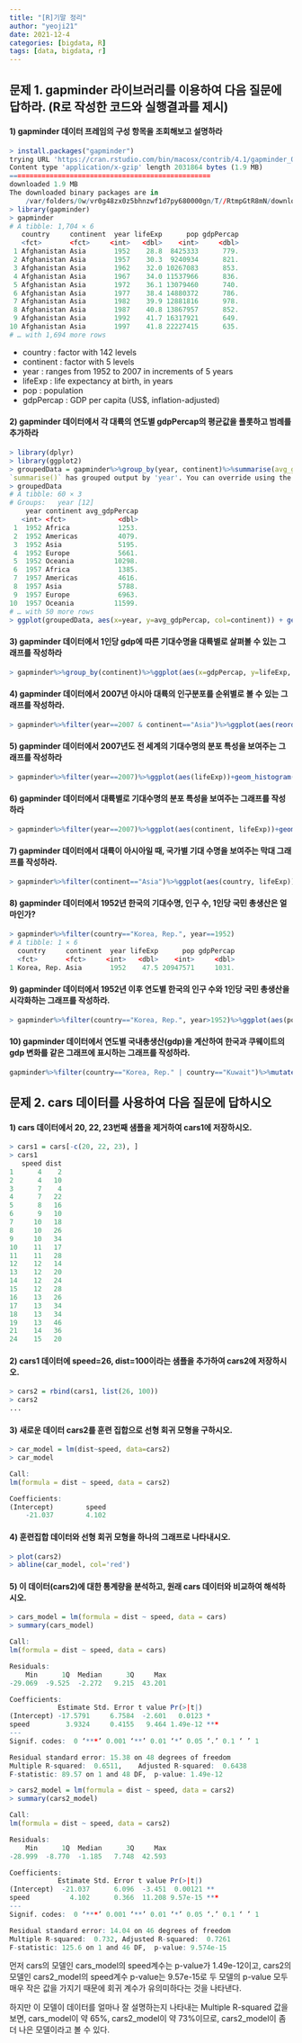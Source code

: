 ```yaml
---
title: "[R]기말 정리"
author: "yeoji21"
date: 2021-12-4
categories: [bigdata, R]
tags: [data, bigdata, r]
---
```


## 문제 1. gapminder 라이브러리를 이용하여 다음 질문에 답하라. (R로 작성한 코드와 실행결과를 제시)

#### 1) gapminder 데이터 프레임의 구성 항목을 조회해보고 설명하라

```r
> install.packages("gapminder")
trying URL 'https://cran.rstudio.com/bin/macosx/contrib/4.1/gapminder_0.3.0.tgz'
Content type 'application/x-gzip' length 2031864 bytes (1.9 MB)
==================================================
downloaded 1.9 MB
The downloaded binary packages are in
	/var/folders/0w/vr0g48zx0z5bhnzwf1d7py680000gn/T//RtmpGtR8mN/downloaded_packages
> library(gapminder)
> gapminder
# A tibble: 1,704 × 6
   country     continent  year lifeExp      pop gdpPercap
   <fct>       <fct>     <int>   <dbl>    <int>     <dbl>
 1 Afghanistan Asia       1952    28.8  8425333      779.
 2 Afghanistan Asia       1957    30.3  9240934      821.
 3 Afghanistan Asia       1962    32.0 10267083      853.
 4 Afghanistan Asia       1967    34.0 11537966      836.
 5 Afghanistan Asia       1972    36.1 13079460      740.
 6 Afghanistan Asia       1977    38.4 14880372      786.
 7 Afghanistan Asia       1982    39.9 12881816      978.
 8 Afghanistan Asia       1987    40.8 13867957      852.
 9 Afghanistan Asia       1992    41.7 16317921      649.
10 Afghanistan Asia       1997    41.8 22227415      635.
# … with 1,694 more rows
```
- country : factor with 142 levels
- continent : factor with 5 levels
- year : ranges from 1952 to 2007 in increments of 5 years
- lifeExp : life expectancy at birth, in years
- pop : population
- gdpPercap : GDP per capita (US$, inflation-adjusted)

#### 2) gapminder 데이터에서 각 대륙의 연도별 gdpPercap의 평균값을 플롯하고 범례를 추가하라
```r
> library(dplyr)
> library(ggplot2)
> groupedData = gapminder%>%group_by(year, continent)%>%summarise(avg_gdpPercap = mean(gdpPercap))
`summarise()` has grouped output by 'year'. You can override using the `.groups` argument.
> groupedData
# A tibble: 60 × 3
# Groups:   year [12]
    year continent avg_gdpPercap
   <int> <fct>             <dbl>
 1  1952 Africa            1253.
 2  1952 Americas          4079.
 3  1952 Asia              5195.
 4  1952 Europe            5661.
 5  1952 Oceania          10298.
 6  1957 Africa            1385.
 7  1957 Americas          4616.
 8  1957 Asia              5788.
 9  1957 Europe            6963.
10  1957 Oceania          11599.
# … with 50 more rows
> ggplot(groupedData, aes(x=year, y=avg_gdpPercap, col=continent)) + geom_point()
```

#### 3) gapminder 데이터에서 1인당 gdp에 따른 기대수명을 대륙별로 살펴볼 수 있는 그래프를 작성하라
```r
> gapminder%>%group_by(continent)%>%ggplot(aes(x=gdpPercap, y=lifeExp, col=continent))+geom_point(alpha=0.4)
```
<!-- ```r
> data = gapminder%>%group_by(continent)%>%summarise(gdp_mean=mean(gdpPercap), life=mean(lifeExp))
> data
# A tibble: 5 × 3
  continent gdp_mean  life
  <fct>        <dbl> <dbl>
1 Africa       2194.  48.9
2 Americas     7136.  64.7
3 Asia         7902.  60.1
4 Europe      14469.  71.9
5 Oceania     18622.  74.3
> ggplot(data, aes(x=gdp_mean, y=life, col=continent)) + geom_bar(stat = "identity", aes(fill=continent))
``` -->

#### 4) gapminder 데이터에서 2007년 아시아 대륙의 인구분포를 순위별로 볼 수 있는 그래프를 작성하라.
```r
> gapminder%>%filter(year==2007 & continent=="Asia")%>%ggplot(aes(reorder(country, pop), pop))+geom_bar(stat="identity")+coord_flip()
```

#### 5) gapminder 데이터에서 2007년도 전 세계의 기대수명의 분포 특성을 보여주는 그래프를 작성하라
```r
> gapminder%>%filter(year==2007)%>%ggplot(aes(lifeExp))+geom_histogram()
```

#### 6) gapminder 데이터에서 대륙별로 기대수명의 분포 특성을 보여주는 그래프를 작성하라
```r
> gapminder%>%filter(year==2007)%>%ggplot(aes(continent, lifeExp))+geom_boxplot()
```

#### 7) gapminder 데이터에서 대륙이 아시아일 때, 국가별 기대 수명을 보여주는 막대 그래프를 작성하라.
```r
> gapminder%>%filter(continent=="Asia")%>%ggplot(aes(country, lifeExp))+geom_bar(stat="identity") + coord_flip()
```

#### 8) gapminder 데이터에서 1952년 한국의 기대수명, 인구 수, 1인당 국민 총생산은 얼마인가?
```r
> gapminder%>%filter(country=="Korea, Rep.", year==1952)
# A tibble: 1 × 6
  country     continent  year lifeExp      pop gdpPercap
  <fct>       <fct>     <int>   <dbl>    <int>     <dbl>
1 Korea, Rep. Asia       1952    47.5 20947571     1031.
```

#### 9) gapminder 데이터에서 1952년 이후 연도별 한국의 인구 수와 1인당 국민 총생산을 시각화하는 그래프를 작성하라.
```r
> gapminder%>%filter(country=="Korea, Rep.", year>1952)%>%ggplot(aes(pop, gdpPercap, col=year)) + geom_point()+geom_line()
```

#### 10) gapminder 데이터에서 연도별 국내총생산(gdp)을 계산하여 한국과 쿠웨이트의 gdp 변화를 같은 그래프에 표시하는 그래프를 작성하라.
```r
gapminder%>%filter(country=="Korea, Rep." | country=="Kuwait")%>%mutate(gdp=gdpPercap*pop)%>%ggplot(aes(year, gdp, col=country)) + geom_point() + geom_line()
```

## 문제 2. cars 데이터를 사용하여 다음 질문에 답하시오

#### 1) cars 데이터에서 20, 22, 23번째 샘플을 제거하여 cars1에 저장하시오.
```r
> cars1 = cars[-c(20, 22, 23), ]
> cars1
   speed dist
1      4    2
2      4   10
3      7    4
4      7   22
5      8   16
6      9   10
7     10   18
8     10   26
9     10   34
10    11   17
11    11   28
12    12   14
13    12   20
14    12   24
15    12   28
16    13   26
17    13   34
18    13   34
19    13   46
21    14   36
24    15   20
```

#### 2) cars1 데이터에 speed=26, dist=100이라는 샘플을 추가하여 cars2에 저장하시오.
```r
> cars2 = rbind(cars1, list(26, 100))
> cars2
...
```

#### 3) 새로운 데이터 cars2를 훈련 집합으로 선형 회귀 모형을 구하시오.
```r
> car_model = lm(dist~speed, data=cars2)
> car_model

Call:
lm(formula = dist ~ speed, data = cars2)

Coefficients:
(Intercept)        speed  
    -21.037        4.102  
```

#### 4) 훈련집합 데이터와 선형 회귀 모형을 하나의 그래프로 나타내시오.
```r
> plot(cars2)
> abline(car_model, col='red')
```

#### 5) 이 데이터(cars2)에 대한 통계량을 분석하고, 원래 cars 데이터와 비교하여 해석하시오.
```r
> cars_model = lm(formula = dist ~ speed, data = cars)
> summary(cars_model)

Call:
lm(formula = dist ~ speed, data = cars)

Residuals:
    Min      1Q  Median      3Q     Max 
-29.069  -9.525  -2.272   9.215  43.201 

Coefficients:
            Estimate Std. Error t value Pr(>|t|)    
(Intercept) -17.5791     6.7584  -2.601   0.0123 *  
speed         3.9324     0.4155   9.464 1.49e-12 ***
---
Signif. codes:  0 ‘***’ 0.001 ‘**’ 0.01 ‘*’ 0.05 ‘.’ 0.1 ‘ ’ 1

Residual standard error: 15.38 on 48 degrees of freedom
Multiple R-squared:  0.6511,	Adjusted R-squared:  0.6438 
F-statistic: 89.57 on 1 and 48 DF,  p-value: 1.49e-12

> cars2_model = lm(formula = dist ~ speed, data = cars2)
> summary(cars2_model)

Call:
lm(formula = dist ~ speed, data = cars2)

Residuals:
    Min      1Q  Median      3Q     Max 
-28.999  -8.770  -1.185   7.748  42.593 

Coefficients:
            Estimate Std. Error t value Pr(>|t|)    
(Intercept)  -21.037      6.096  -3.451  0.00121 ** 
speed          4.102      0.366  11.208 9.57e-15 ***
---
Signif. codes:  0 ‘***’ 0.001 ‘**’ 0.01 ‘*’ 0.05 ‘.’ 0.1 ‘ ’ 1

Residual standard error: 14.04 on 46 degrees of freedom
Multiple R-squared:  0.732,	Adjusted R-squared:  0.7261 
F-statistic: 125.6 on 1 and 46 DF,  p-value: 9.574e-15
```

먼저 cars의 모델인 cars_model의 speed계수는 p-value가 1.49e-12이고, cars2의 모델인 cars2_model의 speed계수 p-value는 9.57e-15로 두 모델의 p-value 모두 매우 작은 값을 가지기 때문에 회귀 계수가 유의미하다는 것을 나타낸다. 

하지만 이 모델이 데이터를 얼마나 잘 설명하는지 나타내는 Multiple R-squared 값을 보면, cars_model이 약 65%, cars2_model이 약 73%이므로, cars2_model이 좀 더 나은 모델이라고 볼 수 있다.
